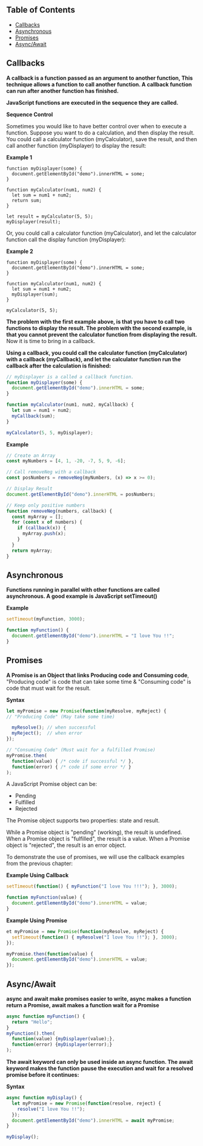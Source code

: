 ## Table of Contents

- [Callbacks](#callbacks)
- [Asynchronous](#asynchronous)
- [Promises](#promises)
- [Async/Await](#async-await)

## Callbacks

**A callback is a function passed as an argument to another function, This technique allows a function to call another function. A callback function can run after another function has finished.**

**JavaScript functions are executed in the sequence they are called.**

**Sequence Control**

Sometimes you would like to have better control over when to execute a function. Suppose you want to do a calculation, and then display the result.
You could call a calculator function (myCalculator), save the result, and then call another function (myDisplayer) to display the result:

**Example 1**

```javascipt
function myDisplayer(some) {
  document.getElementById("demo").innerHTML = some;
}

function myCalculator(num1, num2) {
  let sum = num1 + num2;
  return sum;
}

let result = myCalculator(5, 5);
myDisplayer(result);
```

Or, you could call a calculator function (myCalculator), and let the calculator function call the display function (myDisplayer):

**Example 2**

```javascipt
function myDisplayer(some) {
  document.getElementById("demo").innerHTML = some;
}

function myCalculator(num1, num2) {
  let sum = num1 + num2;
  myDisplayer(sum);
}

myCalculator(5, 5);
```

**The problem with the first example above, is that you have to call two functions to display the result. The problem with the second example, is that you cannot prevent the calculator function from displaying the result.**
Now it is time to bring in a callback.

**Using a callback, you could call the calculator function (myCalculator) with a callback (myCallback), and let the calculator function run the callback after the calculation is finished:**

```javascript
// myDisplayer is a called a callback function.
function myDisplayer(some) {
  document.getElementById("demo").innerHTML = some;
}

function myCalculator(num1, num2, myCallback) {
  let sum = num1 + num2;
  myCallback(sum);
}

myCalculator(5, 5, myDisplayer);
```

**Example**
```javascript
// Create an Array
const myNumbers = [4, 1, -20, -7, 5, 9, -6];

// Call removeNeg with a callback
const posNumbers = removeNeg(myNumbers, (x) => x >= 0);

// Display Result
document.getElementById("demo").innerHTML = posNumbers;

// Keep only positive numbers
function removeNeg(numbers, callback) {
  const myArray = [];
  for (const x of numbers) {
    if (callback(x)) {
      myArray.push(x);
    }
  }
  return myArray;
}
```

## Asynchronous

**Functions running in parallel with other functions are called asynchronous. A good example is JavaScript setTimeout()**

**Example**

```javascript
setTimeout(myFunction, 3000);

function myFunction() {
  document.getElementById("demo").innerHTML = "I love You !!";
}
```

## Promises

**A Promise is an Object that links Producing code and Consuming code**, "Producing code" is code that can take some time & "Consuming code" is code that must wait for the result.

**Syntax**

```javascript
let myPromise = new Promise(function(myResolve, myReject) {
// "Producing Code" (May take some time)

  myResolve(); // when successful
  myReject();  // when error
});

// "Consuming Code" (Must wait for a fulfilled Promise)
myPromise.then(
  function(value) { /* code if successful */ },
  function(error) { /* code if some error */ }
);
```

A JavaScript Promise object can be:

* Pending
* Fulfilled
* Rejected

The Promise object supports two properties: state and result.

While a Promise object is "pending" (working), the result is undefined. When a Promise object is "fulfilled", the result is a value. When a Promise object is "rejected", the result is an error object.

To demonstrate the use of promises, we will use the callback examples from the previous chapter:

**Example Using Callback**

```javascript
setTimeout(function() { myFunction("I love You !!!"); }, 3000);

function myFunction(value) {
  document.getElementById("demo").innerHTML = value;
}
```

**Example Using Promise**

```javascript
et myPromise = new Promise(function(myResolve, myReject) {
  setTimeout(function() { myResolve("I love You !!"); }, 3000);
});

myPromise.then(function(value) {
  document.getElementById("demo").innerHTML = value;
});
```

## Async/Await

**async and await make promises easier to write, async makes a function return a Promise, await makes a function wait for a Promise**

```javascript
async function myFunction() {
  return "Hello";
}
myFunction().then(
  function(value) {myDisplayer(value);},
  function(error) {myDisplayer(error);}
);
```

**The await keyword can only be used inside an async function. The await keyword makes the function pause the execution and wait for a resolved promise before it continues:**

**Syntax**

```javascript
async function myDisplay() {
  let myPromise = new Promise(function(resolve, reject) {
    resolve("I love You !!");
  });
  document.getElementById("demo").innerHTML = await myPromise;
}

myDisplay();
```

